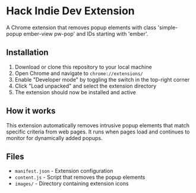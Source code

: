 # Hack Indie Dev Extension

A Chrome extension that removes popup elements with class 'simple-popup ember-view pw-pop' and IDs starting with 'ember'.

## Installation

1. Download or clone this repository to your local machine
2. Open Chrome and navigate to `chrome://extensions/`
3. Enable "Developer mode" by toggling the switch in the top-right corner
4. Click "Load unpacked" and select the extension directory
5. The extension should now be installed and active

## How it works

This extension automatically removes intrusive popup elements that match specific criteria from web pages. It runs when pages load and continues to monitor for dynamically added popups.

## Files

- `manifest.json` - Extension configuration
- `content.js` - Script that removes the popup elements
- `images/` - Directory containing extension icons
